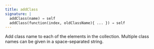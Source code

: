 ```yaml
---
title: addClass
signature: |
  addClass(name) ⇒ self
  addClass(function(index, oldClassName){ ... }) ⇒ self
---
```


Add class name to each of the elements in the collection. Multiple class
names can be given in a space-separated string.
